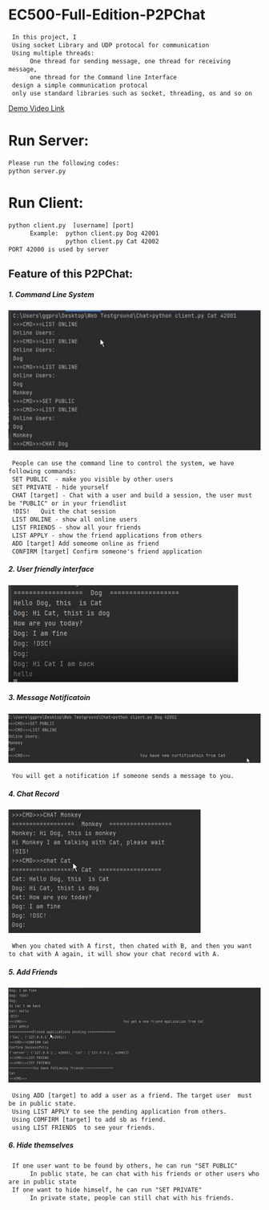 # EC500-Full-Edition-P2PChat
     In this project, I
     Using socket Library and UDP protocal for communication 
     Using multiple threads: 
          One thread for sending message, one thread for receiving message, 
          one thread for the Command line Interface
     design a simple communication protocal
     only use standard libraries such as socket, threading, os and so on
[Demo Video Link](https://drive.google.com/file/d/1fOEwbVEgdeg2b1FEPZXPdlTdxS0C1e1l/view?usp=sharing)
# Run Server:
    Please run the following codes:
    python server.py
    
# Run Client:
    python client.py  [username] [port]
          Example:  python client.py Dog 42001
                    python client.py Cat 42002
    PORT 42000 is used by server
     
## Feature of this P2PChat:
##### 1. Command Line System
![image](https://github.com/NESSESS/EC500-Full-Edition-P2PChat/blob/main/DemoPictures/command_line.PNG)

     People can use the command line to control the system, we have following commands:
     SET PUBLIC  - make you visible by other users
     SET PRIVATE - hide yourself
     CHAT [target] - Chat with a user and build a session, the user must be "PUBLIC" or in your friendlist
     !DIS!   Quit the chat session 
     LIST ONLINE - show all online users
     LIST FRIENDS - show all your friends
     LIST APPLY - show the friend applications from others
     ADD [target] Add someome online as friend
     CONFIRM [target] Confirm someone's friend application

     
##### 2. User friendly interface
![image](https://github.com/NESSESS/EC500-Full-Edition-P2PChat/blob/main/DemoPictures/Interface.PNG)

##### 3. Message Notificatoin
![imgae](https://github.com/NESSESS/EC500-Full-Edition-P2PChat/blob/main/DemoPictures/notification.PNG)
  
     You will get a notification if someone sends a message to you.


##### 4. Chat Record
![image](https://github.com/NESSESS/EC500-Full-Edition-P2PChat/blob/main/DemoPictures/chat_record.PNG)
     
     When you chated with A first, then chated with B, and then you want to chat with A again, it will show your chat record with A.

##### 5. Add Friends
![image](https://github.com/NESSESS/EC500-Full-Edition-P2PChat/blob/main/DemoPictures/FriendApply1.PNG)
        
     Using ADD [target] to add a user as a friend. The target user  must be in public state.
     Using LIST APPLY to see the pending application from others.
     Using COMFIRM [target] to add sb as friend.
     using LIST FRIENDS  to see your friends.

##### 6. Hide themselves
     If one user want to be found by others, he can run "SET PUBLIC"
          In public state, he can chat with his friends or other users who are in public state
     If one want to hide himself, he can run "SET PRIVATE"
          In private state, people can still chat with his friends.


   

  
